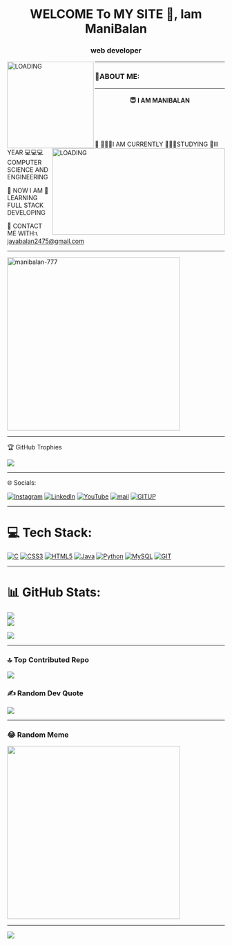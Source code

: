 <h1 align="center">WELCOME To MY SITE 👋, Iam ManiBalan</h1>

<h3 align="center">web developer</h3>

<img align="left" alt="LOADING" width="200" height="200" src="https://i.pinimg.com/originals/8b/35/fe/8b35fef55fba1a201c9c7a11d3ec3d64.gif">
<img align="right" alt="LOADING" width="400" height="200"src="https://repository-images.githubusercontent.com/588181932/e36ec678-7984-4cdd-8e4c-a3932772ff8e">




<p align ="center">
            <hr>
            <h3>            🤖ABOUT ME:</h3> 
            <hr>
           <p>           <h4  align ="center"> 😇 I AM MANIBALAN </h4></p>
           <br/>
            <br/>
             <br/>
             <p align ="leftcenter"> 🚫 👨🏻‍💻I AM CURRENTLY 👨🏽‍🎓STUDYING 🏫III YEAR 💻💻💻COMPUTER SCIENCE AND ENGINEERING  </p>          
             <p align ="leftcenter"> 🚫 NOW I AM 📖LEARNING FULL STACK DEVELOPING </p>    
             <p align ="leftcenter"> 🚫 CONTACT ME WITH:📞 <a href="mailto:jayabalan2475@gmail.com">jayabalan2475@gmail.com                                                                     </a></p>
     </p>                   
                        
          
            

<hr>
<p align="left"> <img  src="https://komarev.com/ghpvc/?username=manibalan-777&label=Profile%20views&color=green&style=flat" alt="manibalan-777" width="400"  /> </p>
<hr>
 🏆 GitHub Trophies

![](https://github-profile-trophy.vercel.app/?username=ManiBalan-777&theme=juicyfresh&no-frame=false&no-bg=false&margin-w=4)
<hr>
 🌐 Socials:

[![Instagram](https://img.shields.io/badge/Instagram-%23E4405F.svg?logo=Instagram&logoColor=white)](https://instagram.com/manly___mani) [![LinkedIn](https://img.shields.io/badge/LinkedIn-%230077B5.svg?logo=linkedin&logoColor=white)](https://www.linkedin.com/in/mani-balan-2b5628289/) [![YouTube](https://img.shields.io/badge/YouTube-%23FF0000.svg?logo=YouTube&logoColor=white)](https://youtube.com/@redking4622) 
[![mail](https://img.shields.io/badge/Mail-%230077B5?logo=Mail&logoColor=white)](mailto:jayabalan2475@gmail.com)
[![GITUP](https://img.shields.io/badge/Gitup-%23E4405F?logo=Gitup&logoColor=white)](https://github.com/ManiBalan-777)

<hr>



# 💻 Tech Stack:
[![C ](https://img.shields.io/badge/c-%2300599C.svg?style=plastic&logo=c&logoColor=white)](https://www.w3schools.com/c/c_intro.php)            [![CSS3](https://img.shields.io/badge/css3-%231572B6.svg?style=plastic&logo=css3&logoColor=white)](https://www.w3schools.com/css/css_intro.asp)            [![HTML5](https://img.shields.io/badge/html5-%23E34F26.svg?style=plastic&logo=html5&logoColor=white)](https://www.w3schools.com/html/html_intro.asp)            [![Java](https://img.shields.io/badge/java-%23ED8B00.svg?style=plastic&logo=java&logoColor=white)](https://www.w3schools.com/java/java_intro.asp)            [![Python](https://img.shields.io/badge/python-3670A0?style=plastic&logo=python&logoColor=ffdd54)](https://www.w3schools.com/python/python_intro.asp)            [![MySQL](https://img.shields.io/badge/mysql-%2300f.svg?style=plastic&logo=mysql&logoColor=white)](https://www.w3schools.com/mysql/mysql_intro.asp)            [![GIT](https://img.shields.io/badge/Git-fc6d26?style=plastic&logo=git&logoColor=white)](https://www.w3schools.com/git/git_intro.asp?remote=github)

<hr>

# 📊 GitHub Stats:
 ![](https://github-readme-stats.vercel.app/api?username=ManiBalan-777&theme=radical&hide_border=false&include_all_commits=false&count_private=true)<br/>
![](https://github-readme-streak-stats.herokuapp.com/?user=ManiBalan-777&theme=radical&hide_border=false)<br/>
<p align="center">
            
            
![](https://github-readme-stats.vercel.app/api/top-langs/?username=ManiBalan-777&theme=radical&hide_border=false&include_all_commits=false&count_private=true&layout=compact)
            
</p>
<hr>

### 🔝 Top Contributed Repo
![](https://github-contributor-stats.vercel.app/api?username=ManiBalan-777&limit=5&theme=gruvbox&combine_all_yearly_contributions=true)

### ✍️ Random Dev Quote

![]( https://quotes-github-readme.vercel.app/api?type=vetical&theme=gruvbox)
<hr>



### 😂 Random Meme
<img src='https://randommeme-five.vercel.app/' style="height: 400px;"/>

---
[![](https://visitcount.itsvg.in/api?id=ManiBalan-777&icon=4&color=0)](https://visitcount.itsvg.in)


